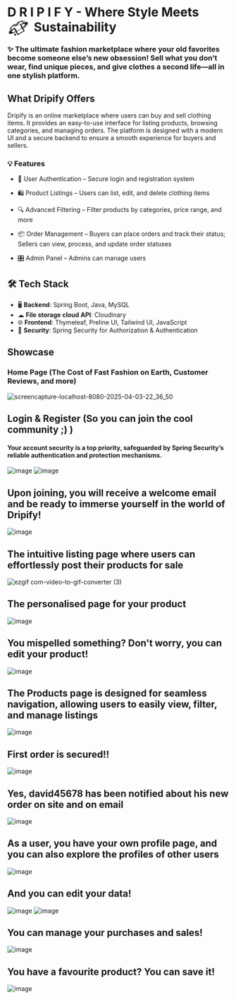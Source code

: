 # D R I P I F Y - Where Style Meets Sustainability <img src="dripify-project/src/main/resources/static/images/logo.png" alt="CSS Logo" width="50" height="40" align="left" style="padding-right: 10px;"/>

### ✨ The ultimate fashion marketplace where your old favorites become someone else’s new obsession! Sell what you don’t wear, find unique pieces, and give clothes a second life—all in one stylish platform.

## What Dripify Offers
Dripify is an online marketplace where users can buy and sell clothing items. It provides an easy-to-use interface for listing products, browsing categories, and managing orders. The platform is designed with a modern UI and a secure backend to ensure a smooth experience for buyers and sellers.

### 💡 Features 
- 🔑 User Authentication – Secure login and registration system

- 🛍️ Product Listings – Users can list, edit, and delete clothing items

- 🔍 Advanced Filtering – Filter products by categories, price range, and more

- 📦 Order Management – Buyers can place orders and track their status; Sellers can view, process, and update order statuses

- 🎛 Admin Panel – Admins can manage users


## 🛠 Tech Stack
 - 🖥 **Backend**: Spring Boot, Java, MySQL
 - ☁ **File storage cloud API**: Cloudinary
 - 🌐 **Frontend**: Thymeleaf, Preline UI, Tailwind UI, JavaScript
 - 🔐 **Security**: Spring Security for Authorization & Authentication

## Showcase

### Home Page (The Cost of Fast Fashion on Earth, Customer Reviews, and more)

![screencapture-localhost-8080-2025-04-03-22_36_50](https://github.com/user-attachments/assets/508fa04a-88a9-475c-9463-77c9403f0e9b)

## Login & Register (So you can join the cool community ;) )
#### Your account security is a top priority, safeguarded by Spring Security’s reliable authentication and protection mechanisms.
![image](https://github.com/user-attachments/assets/5d54df0b-f500-4991-8f98-f38ff7aedad0)
![image](https://github.com/user-attachments/assets/01f2e9f7-3bda-41dd-ae9b-399f83f41d58)

## Upon joining, you will receive a welcome email and be ready to immerse yourself in the world of Dripify!
![image](https://github.com/user-attachments/assets/3ed7afb5-d432-4c2d-b859-89e0df26fd7f)

## The intuitive listing page where users can effortlessly post their products for sale
![ezgif com-video-to-gif-converter (3)](https://github.com/user-attachments/assets/60e1c958-2814-44f3-aed6-582d9422cd39)

## The personalised page for your product
![image](https://github.com/user-attachments/assets/0bbc9196-203e-43b3-b078-213da2883a6f)

## You mispelled something? Don't worry, you can edit your product!
![image](https://github.com/user-attachments/assets/7320d9cf-698d-4694-a959-27b591f73eaa)



## The Products page is designed for seamless navigation, allowing users to easily view, filter, and manage listings
![image](https://github.com/user-attachments/assets/59184e8b-08fa-4b50-b09f-e858d91af616)

## First order is secured!!
![image](https://github.com/user-attachments/assets/e59398da-3644-480c-a920-a64458dd215d)

## Yes, david45678 has been notified about his new order on site and on email
![image](https://github.com/user-attachments/assets/3b70a83c-24f8-4b2c-8fda-a0b0bf36c47b)


## As a user, you have your own profile page, and you can also explore the profiles of other users
![image](https://github.com/user-attachments/assets/65abacf5-578b-4bb5-9778-98477547dbc7)

## And you can edit your data!
![image](https://github.com/user-attachments/assets/f572059d-9787-4900-af2e-18e686fb9255)
![image](https://github.com/user-attachments/assets/9a5d5f90-e222-47fe-954c-b4d64efbc5eb)

## You can manage your purchases and sales!
![image](https://github.com/user-attachments/assets/74430900-364e-4d81-9182-92a8d0e5c0b4)

## You have a favourite product? You can save it!
![image](https://github.com/user-attachments/assets/17e94cd3-b865-45a9-a0dd-a6d52aabb21f)







